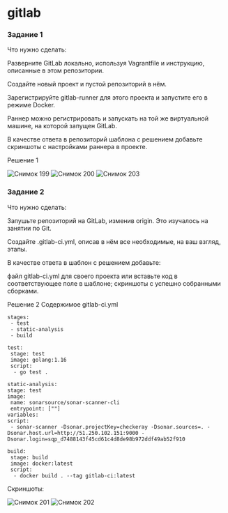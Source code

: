 # gitlab
### Задание 1
Что нужно сделать:

Разверните GitLab локально, используя Vagrantfile и инструкцию, описанные в этом репозитории.

Создайте новый проект и пустой репозиторий в нём.

Зарегистрируйте gitlab-runner для этого проекта и запустите его в режиме Docker.

Раннер можно регистрировать и запускать на той же виртуальной машине, на которой запущен GitLab.

В качестве ответа в репозиторий шаблона с решением добавьте скриншоты с настройками раннера в проекте.

Решение 1


![Снимок 199](https://github.com/user-attachments/assets/355d8e7c-8fc6-4b57-bb98-be42ef576bda)
![Снимок 200](https://github.com/user-attachments/assets/c531e75c-8965-4807-a81b-58131f508bb3)
![Снимок 203](https://github.com/user-attachments/assets/d888eb83-bfd9-43e2-ab4b-e1fcb21c38e9)


### Задание 2
Что нужно сделать:

Запушьте репозиторий на GitLab, изменив origin. Это изучалось на занятии по Git.

Создайте .gitlab-ci.yml, описав в нём все необходимые, на ваш взгляд, этапы.

В качестве ответа в шаблон с решением добавьте:

файл gitlab-ci.yml для своего проекта или вставьте код в соответствующее поле в шаблоне;
скриншоты с успешно собранными сборками.

Решение 2
Содержимое gitlab-ci.yml
 ```
stages:
  - test
  - static-analysis
  - build

test:
  stage: test
  image: golang:1.16
  script: 
   - go test .

static-analysis:
 stage: test
 image:
  name: sonarsource/sonar-scanner-cli
  entrypoint: [""]
 variables:
 script:
  - sonar-scanner -Dsonar.projectKey=checkeray -Dsonar.sources=. -Dsonar.host.url=http://51.250.102.151:9000 -Dsonar.login=sqp_d7488143f45cd61c4d8de98b972ddf49ab52f910

build:
  stage: build
  image: docker:latest
  script:
   - docker build . --tag gitlab-ci:latest
 ```
Скриншоты:

![Снимок 201](https://github.com/user-attachments/assets/b6cfe613-f3c6-46ae-98b8-b12e0ee5a3ad)
![Снимок 202](https://github.com/user-attachments/assets/943ca531-fb46-407e-bd49-0dc11ffdf1a9)
